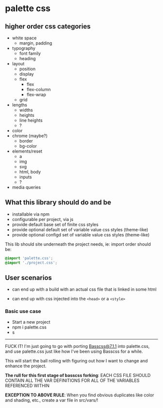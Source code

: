 # palette css

## higher order css categories

- white space
  - margin, padding
- typography
  - font family
  - heading
- layout
  - position
  - display
  - flex
    - flex
    - flex-column
    - flex-wrap
  - grid
- lengths
  - widths
  - heights
  - line heights
  - ?
- color
- chrome (maybe?)
  - border
  - bg-color
- elements/reset
  - a
  - img
  - svg
  - html, body
  - inputs
  - ?
- media queries

## What this library should do and be

- installable via npm
- configurable per project, via js
- provide default base set of finite css styles
- provide optional default set of variable value css styles (theme-like)
- provide optional configd set of variable value css styles (theme-like)

This lib should site underneath the project needs, ie: import order should be:

```css
@import 'palette.css';
@import './project.css';
```

## User scenarios

- can end up with a build with an actual css file that is linked in some html

- can end up with css injected into the `<head>` or a `<style>`

### Basic use case

- Start a new project
- npm i palette.css
- s

---

FUCK IT! I'm just going to go with porting Basscss@7.1.1 into palette.css, and use palette.css just like how I've been using Basscss for a while.

This will start the ball rolling with figuring out how I want to change and enhance the project.

**The rull for this first stage of basscss forking**: EACH CSS FILE SHOULD CONTAIN ALL THE VAR DEFINITIONS FOR ALL OF THE VARIABLES REFERENCED WITHIN

**EXCEPTION TO ABOVE RULE**: When you find obvious duplicates like color and shading, etc., create a var file in src/vars/!
